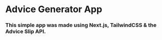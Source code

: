 # Advice Generator App

### This simple app was made using Next.js, TailwindCSS & the Advice Slip API.